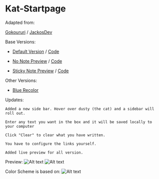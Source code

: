 Kat-Startpage
=============
Adapted from:

  [Gokoururi](https://github.com/gokoururi/homepage) /
  [JackosDev](https://github.com/JackosDev/Minimo-Homepage)

Base Versions:

- [Default Version](http://bokagha.github.io/Kat-Startpage/default/startpage.html)
/  [Code](https://github.com/Bokagha/Kat-Startpage/tree/gh-pages/default)

- [No Note Preview](http://bokagha.github.io/Kat-Startpage/no-note/startpage.html)
/  [Code](https://github.com/Bokagha/Kat-Startpage/tree/gh-pages/no-note)

- [Sticky Note Preview](http://bokagha.github.io/Kat-Startpage/sticky-note/stickynote.html)
/  [Code](https://github.com/Bokagha/Kat-Startpage/tree/gh-pages/sticky-note)

Other Versions:

- [Blue Recolor](#blank)

Updates:

  	Added a new side bar. Hover over dusty (the cat) and a sidebar will roll out.
  
  	Enter any text you want in the box and it will be saved locally to your computer
  
	Click "Clear" to clear what you have written.
	
	You have to configure the links yourself.
	
	Added live preview for all version.


Preview: 
![Alt text](/preview.png)
![Alt text](/sidebar.png)

Color Scheme is based on:
![Alt text](/gravityrush.png)
